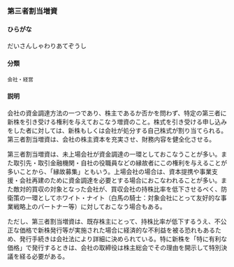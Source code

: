 <div style="display:none;">

## [あ行](securities-terms?id=あ行)
## [か行](securities-terms?id=か行)
## [さ行](securities-terms?id=さ行)
## [た行](securities-terms?id=た行)

</div>

### 第三者割当増資

#### ひらがな

だいさんしゃわりあてぞうし

#### 分類

`会社・経営`

#### 説明

会社の資金調達方法の一つであり、株主であるか否かを問わず、特定の第三者に新株を引き受ける権利を与えておこなう増資のこと。株式を引き受ける申し込みをした者に対しては、新株もしくは会社が処分する自己株式が割り当てられる。第三者割当増資は、会社の株主資本を充実させ、財務内容を健全化させる。
第三者割当増資は、未上場会社が資金調達の一環としておこなうことが多い。また取引先・取引金融機関・自社の役職員などの縁故者にこの権利を与えることが多いことから、「縁故募集」ともいう。上場会社の場合は、資本提携や事業支援・会社再建のために資金調達を必要とする場合におこなわれることが多い。また敵対的買収の対象となった会社が、買収会社の持株比率を低下させるべく、防衛策の一環としてホワイト・ナイト（白馬の騎士：対象会社にとって友好的な事業戦略上のパートナー等）に対しておこなう場合もある。
ただし、第三者割当増資は、既存株主にとって、持株比率が低下するうえ、不公正な価格で新株発行等が実施された場合に経済的な不利益を被る恐れもあるため、発行手続きは会社法により詳細に決められている。特に新株を「特に有利な価格」で発行するときは、会社の取締役は株主総会でその理由を開示して特別決議を経る必要がある。

<div style="display:none;">

## [な行](securities-terms?id=な行)
## [は行](securities-terms?id=は行)
## [ま行](securities-terms?id=ま行)
## [や行](securities-terms?id=や行)
## [ら行](securities-terms?id=ら行)
## [わ行](securities-terms?id=わ行)
## [英数字・記号](securities-terms?id=英数字・記号)

</div>

